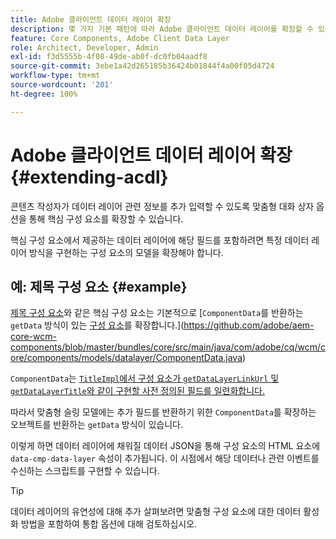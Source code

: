 ```yaml
---
title: Adobe 클라이언트 데이터 레이어 확장
description: 몇 가지 기본 패턴에 따라 Adobe 클라이언트 데이터 레이어를 확장할 수 있습니다.
feature: Core Components, Adobe Client Data Layer
role: Architect, Developer, Admin
exl-id: f3d5555b-4f08-49de-ab0f-dc0fb04aadf8
source-git-commit: 3ebe1a42d265185b36424b01844f4a00f05d4724
workflow-type: tm+mt
source-wordcount: '201'
ht-degree: 100%

---
```


# Adobe 클라이언트 데이터 레이어 확장 {#extending-acdl}

콘텐츠 작성자가 데이터 레이어 관련 정보를 추가 입력할 수 있도록 맞춤형 대화 상자 옵션을 통해 핵심 구성 요소를 확장할 수 있습니다.

핵심 구성 요소에서 제공하는 데이터 레이어에 해당 필드를 포함하려면 특정 데이터 레이어 방식을 구현하는 구성 요소의 모델을 확장해야 합니다.

## 예: 제목 구성 요소 {#example}

[제목 구성 요소](https://github.com/adobe/aem-core-wcm-components/blob/master/bundles/core/src/main/java/com/adobe/cq/wcm/core/components/models/Title.java)와 같은 핵심 구성 요소는 기본적으로 [`ComponentData`를 반환하는 `getData` 방식이 있는 [구성 요소](https://github.com/adobe/aem-core-wcm-components/blob/master/bundles/core/src/main/java/com/adobe/cq/wcm/core/components/models/Title.java)를 확장합니다.](https://github.com/adobe/aem-core-wcm-components/blob/master/bundles/core/src/main/java/com/adobe/cq/wcm/core/components/models/datalayer/ComponentData.java)

`ComponentData`는 [`TitleImpl`에서 구성 요소가 `getDataLayerLinkUrl` 및 `getDataLayerTitle`와 같이 구현할 사전 정의된 필드를 일련화합니다.](https://github.com/adobe/aem-core-wcm-components/blob/master/bundles/core/src/main/java/com/adobe/cq/wcm/core/components/internal/models/v1/TitleImpl.java)

따라서 맞춤형 슬링 모델에는 추가 필드를 반환하기 위한 `ComponentData`를 확장하는 오브젝트를 반환하는 `getData` 방식이 있습니다.

이렇게 하면 데이터 레이어에 채워질 데이터 JSON을 통해 구성 요소의 HTML 요소에 `data-cmp-data-layer` 속성이 추가됩니다. 이 시점에서 해당 데이터나 관련 이벤트를 수신하는 스크립트를 구현할 수 있습니다.

>[!TIP]
>
>데이터 레이어의 유연성에 대해 추가 살펴보려면 맞춤형 구성 요소에 대한 데이터 활성화 방법을 포함하여 통합 옵션에 대해 검토하십시오.
